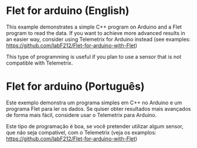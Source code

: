 # Flet for arduino (English)
This example demonstrates a simple C++ program on Arduino and a Flet program to read the data.
If you want to achieve more advanced results in an easier way, consider using Telemetrix for Arduino instead (see examples: https://github.com/labF212/Flet-for-arduino-with-Flet)

This type of programming is useful if you plan to use a sensor that is not compatible with Telemetrix.

# Flet for arduino (Português)
Este exemplo demonstra um programa simples em C++ no Arduino e um programa Flet para ler os dados.
Se quiser obter resultados mais avançados de forma mais fácil, considere usar o Telemetrix para Arduino.

Este tipo de programação é boa, se você pretender utilizar algum sensor, que não seja compatível, com o Telemetrix (veja os examplos: https://github.com/labF212/Flet-for-arduino-with-Flet)
